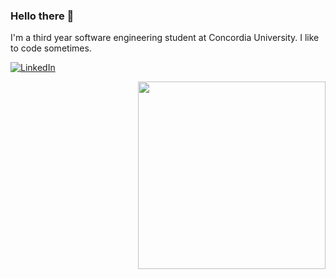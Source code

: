### Hello there 👋

<!--
**KhaledOwaida/KhaledOwaida** is a ✨ _special_ ✨ repository because its `README.md` (this file) appears on your GitHub profile.

Here are some ideas to get you started:

- 🔭 I’m currently working on ...
- 🌱 I’m currently learning ...
- 👯 I’m looking to collaborate on ...
- 🤔 I’m looking for help with ...
- 💬 Ask me about ...
- 📫 How to reach me: ...
- 😄 Pronouns: ...
- ⚡ Fun fact: ...
-->

<div>
  <p>I'm a third year software engineering student at Concordia University. I like to code sometimes.</p>
  
  [![LinkedIn](https://img.shields.io/badge/LinkedIn-blue?style=for-the-badge&logo=linkedin&labelColor=blue)](https://www.linkedin.com/in/khaledowaida/)
  
<img width="300" align="right" src="https://github.com/KhaledOwaida/KhaledOwaida/assets/78267871/f2ce1fde-43ac-45e8-a2a3-4643ae442aee">
</div>
